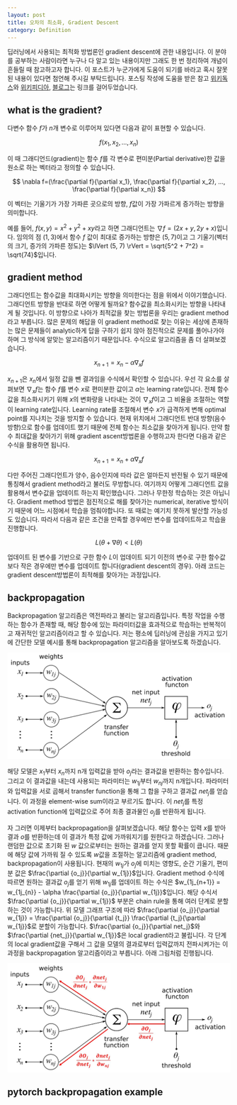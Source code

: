 ```yaml
---
layout: post
title: 오차의 최소화, Gradient Descent
category: Definition
---
```


딥러닝에서 사용되는 최적화 방법론인 gradient descent에 관한 내용입니다.
이 분야를 공부하는 사람이라면 누구나 다 알고 있는 내용이지만 그래도 한 번 정리하여 개념이 흔들릴 때 참고하고자 합니다.
이 포스트가 누군가에게 도움이 되기를 바라고 혹시 잘못된 내용이 있다면 첨언해 주시길 부탁드립니다.
포스팅 작성에 도움을 받은 참고 [위키독스](https://wikidocs.net/6998)와 [위키피디아](https://en.wikipedia.org/wiki/Backpropagation), [블로그](https://darkpgmr.tistory.com/133)는 링크를 걸어두었습니다.

## what is the gradient?

다변수 함수 $f$가 $n$개 변수로 이루어져 있다면 다음과 같이 표현할 수 있습니다.

$$ f(x_1, x_2, ..., x_n) $$

이 때 그래디언드(gradient)는 함수 $f$를 각 변수로 편미분(Partial derivative)한 값을 원소로 하는 벡터라고 정의할 수 있습니다.

$$ \nabla f=(\frac{\partial f}{\partial x_1}, \frac{\partial f}{\partial x_2}, ..., \frac{\partial f}{\partial x_n}) $$

이 벡터는 기울기가 가장 가파른 곳으로의 방향, $f$값이 가장 가파르게 증가하는 방향을 의미합니다.

예를 들어, $f(x, y) = x^2 + y^2 + xy$라고 하면 그래디언트는 $\nabla f=(2x+y, 2y+x)$입니다.
임의의 점 $(1, 3)$에서 함수 $f$ 값이 최대로 증가하는 방향은 $(5, 7)$이고 그 기울기(벡터의 크기, 증가의 가파른 정도)는 $\lVert (5, 7) \rVert = \sqrt{5^2 + 7^2} = \sqrt{74}$입니다.

## gradient method

그래디언트는 함수값을 최대화시키는 방향을 의미한다는 점을 위에서 이야기했습니다.
그래디언트 방향을 반대로 하면 어떻게 될까요?
함수값을 최소화시키는 방향을 나타내게 될 것입니다.
이 방향으로 나아가 최적값을 찾는 방법론을 우리는 gradient method라고 부릅니다.
많은 문제의 해답을 이 gradient method로 찾는 이유는 세상에 존재하는 많은 문제들이 analytic하게 답을 구하기 쉽지 않아 점진적으로 문제를 풀어나가야 하며 그 방식에 알맞는 알고리즘이기 때문입니다.
수식으로 알고리즘을 좀 더 살펴보겠습니다.

$$ x_{n+1} = x_n - \alpha \nabla_x f $$

$x_{n+1}$은 $x_n$에서 일정 값을 뺀 결과임을 수식에서 확인할 수 있습니다.
우선 각 요소를 살펴보면 $\nabla_x f$는 함수 $f$를 변수 $x$로 편미분한 값이고 $\alpha$는 learning rate입니다.
전체 함수값을 최소화시키기 위해 $x$의 변화량을 나타내는 것이 $\nabla_x f$이고 그 비율을 조절하는 역할이 learning rate입니다.
Learning rate를 조절해서 변수 $x$가 급격하게 변해 optimal point를 지나치는 것을 방지할 수 있습니다.
현재 위치에서 그래디언트 반대 방향(음수 방향)으로 함수를 업데이트 했기 때문에 전체 함수는 최소값을 찾아가게 됩니다.
만약 함수 최대값을 찾아가기 위해 gradient ascent방법론을 수행하고자 한다면 다음과 같은 수식을 활용하면 됩니다.

$$ x_{n+1} = x_n + \alpha \nabla_x f $$

다만 주어진 그래디언트가 양수, 음수인지에 따라 값은 얼마든지 반전될 수 있기 때문에 통칭해서 gradient method라고 불러도 무방합니다.
여기까지 어떻게 그래디언트 값을 활용해서 변수값을 업데이트 하는지 확인했습니다.
그러나 무한정 학습하는 것은 아닙니다.
Gradient method 방법은 점진적으로 해를 찾아가는 numerical, iterative 방식이기 때문에 어느 시점에서 학습을 멈춰야합니다.
또 때로는 예기치 못하게 발산할 가능성도 있습니다.
따라서 다음과 같은 조건을 만족할 경우에만 변수를 업데이트하고 학습을 진행합니다.

$$ L(\theta + \nabla \theta) < L(\theta) $$

업데이트 된 변수를 기반으로 구한 함수 $L$이 업데이트 되기 이전의 변수로 구한 함수값보다 작은 경우에만 변수를 업데이트 합니다(gradient descent의 경우).
아래 코드는 gradient descent방법론이 최적해를 찾아가는 과정입니다.

<script src="https://gist.github.com/kh-mo/fbecdd96c163b895b5123571fe63d8c1.js"></script>

## backpropagation

Backpropagation 알고리즘은 역전파라고 불리는 알고리즘입니다.
특정 작업을 수행하는 함수가 존재할 때, 해당 함수에 있는 파라미터값을 효과적으로 학습하는 반복적이고 재귀적인 알고리즘이라고 할 수 있습니다.
저는 평소에 딥러닝에 관심을 가지고 있기에 간단한 모델 예시를 통해 backpropagation 알고리즘을 알아보도록 하겠습니다.

![](/public/img/gradient_descent_figure1.JPG "Figure1 of gradient descent, 출처:https://en.wikipedia.org/wiki/Backpropagation")

해당 모델은 $x_1$부터 $x_n$까지 n개 입력값을 받아 $o_j$라는 결과값을 반환하는 함수입니다.
그리고 이 결과값을 내는데 사용되는 파라미터는 $w_{1j}$부터 $w_{nj}$까지 n개입니다.
파라미터와 입력값을 서로 곱해서 transfer function을 통해 그 합을 구하고 결과값 ${net}_j$를 얻습니다.
이 과정을 element-wise sum이라고 부르기도 합니다.
이 ${net}_j$를 특정 activation function에 입력값으로 주어 최종 결과물인 $o_j$를 반환하게 됩니다.

자 그러면 이제부터 backpropagation을 살펴보겠습니다.
해당 함수는 입력 $x$를 받아 결과 $o$를 반환하는데 이 결과가 특정 값에 가까워지기를 원한다고 하겠습니다.
그러나 랜덤한 값으로 초기화 된 $w$ 값으로부터는 원하는 결과를 얻지 못할 확률이 큽니다.
때문에 해당 값에 가까워 질 수 있도록 $w$값을 조절하는 알고리즘에 gradient method, backpropagation이 사용됩니다.
현재의 $w_{1j}$가 $o_j$에 미치는 영향도, 순간 기울기, 편미분 값은 $\frac{\partial {o_j}}{\partial w_{1j}}$입니다.
Gradient method 수식에 따르면 원하는 결과값 $o_j$를 얻기 위해 $w_{1j}$를 업데이트 하는 수식은 $w_{1j_{n+1}} = w_{1j_{n}} - \alpha \frac{\partial {o_j}}{\partial w_{1j}}$입니다.
해당 수식서 $\frac{\partial {o_j}}{\partial w_{1j}}$ 부분은 chain rule을 통해 여러 단계로 분할하는 것이 가능합니다.
위 모델 그래프 구조에 따라 $\frac{\partial {o_j}}{\partial w_{1j}} = \frac{\partial {o_j}}{\partial {t_j}} \frac{\partial {t_j}{\partial w_{1j}}$로 분할이 가능합니다.
$\frac{\partial {o_j}}{\partial net_j}$와 $\frac{\partial {net_j}}{\partial w_{1j}}$은 local gradient라고 불립니다.
각 단계의 local gradient값을 구해서 그 값을 모델의 결과로부터 입력값까지 전파시켜가는 이 과정을 backpropagation 알고리즘이라고 부릅니다.
아래 그림처럼 진행됩니다.

![](/public/img/gradient_descent_figure2.JPG "Figure2 of gradient descent")


## pytorch backpropagation example
